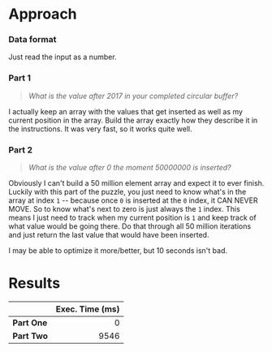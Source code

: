 # Approach
### Data format

Just read the input as a number.

### Part 1
> _What is the value after 2017 in your completed circular buffer?_

I actually keep an array with the values that get inserted as well as my current position in the array. Build the array
exactly how they describe it in the instructions. It was very fast, so it works quite well.

### Part 2
> _What is the value after 0 the moment 50000000 is inserted?_

Obviously I can't build a 50 million element array and expect it to ever finish. Luckily with this part of the puzzle,
you just need to know what's in the array at index `1` -- because once `0` is inserted at the `0` index, it CAN NEVER MOVE.
So to know what's next to zero is just always the `1` index. This means I just need to track when my current position
is `1` and keep track of what value would be going there. Do that through all 50 million iterations and just return the last
value that would have been inserted.

I may be able to optimize it more/better, but 10 seconds isn't bad.

# Results

|              | Exec. Time (ms) |
|--------------|----------------:|
| **Part One** |               0 |
| **Part Two** |            9546 |
